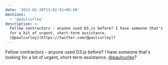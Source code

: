 ```yaml
---
date: '2013-02-20T13:02:01+00:00'
mentions:
  - '@paulcurley'
description: >-
  Fellow contractors - anyone used D3.js before? I have someone that's looking
  for a bit of urgent, short-term assistance.
  [@paulcurley](https://twitter.com/@paulcurley)?
---
```

Fellow contractors - anyone used D3.js before? I have someone that's looking for a bit of urgent, short-term assistance. [@paulcurley](https://twitter.com/@paulcurley)?
